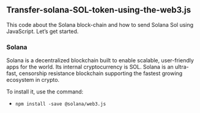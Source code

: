 ## Transfer-solana-SOL-token-using-the-web3.js
This code about the Solana block-chain and how to send Solana Sol using JavaScript. Let’s get started.

### Solana
Solana is a decentralized blockchain built to enable scalable, user-friendly apps for the world. Its internal cryptocurrency is SOL. Solana is an ultra-fast, censorship resistance blockchain supporting the fastest growing ecosystem in crypto.

To install it, use the command:
- `npm install -save @solana/web3.js`
